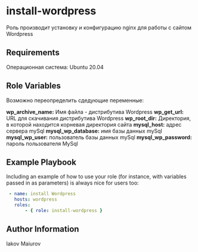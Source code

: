 install-wordpress
=========

Роль производит установку и конфигурацию nginx для работы с сайтом Wordpress

Requirements
------------

Операционная система: Ubuntu 20.04

Role Variables
--------------

Возможно переопределить сдедующие переменные:

**wp_archive_name:** Имя файла - дистрибутива Wordpress
**wp_get_url:**  URL для скачивания дистрибутива Wordpress
**wp_root_dir:** Директория, в которой находится корневая директория сайта
**mysql_host:** адрес сервера mySql
**mysql_wp_database:** имя базы данных mySql 
**mysql_wp_user:** пользователь базы данных mySql 
**mysql_wp_password:** пароль пользователя MySql

Example Playbook
----------------

Including an example of how to use your role (for instance, with variables passed in as parameters) is always nice for users too:
```yaml
 - name: install Wordpress
   hosts: wordpress
   roles:
       - { role: install-wordpress }
```
Author Information
------------------

Iakov Maiurov
